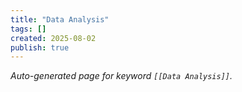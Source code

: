 ```yaml
---
title: "Data Analysis"
tags: []
created: 2025-08-02
publish: true
---
```


_Auto-generated page for keyword `[[Data Analysis]]`._
